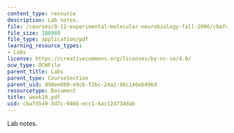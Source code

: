 ```yaml
---
content_type: resource
description: Lab notes.
file: /courses/9-12-experimental-molecular-neurobiology-fall-2006/cbafd5493d7c946becc16ac124734dab_week10.pdf
file_size: 180980
file_type: application/pdf
learning_resource_types:
- Labs
license: https://creativecommons.org/licenses/by-nc-sa/4.0/
ocw_type: OCWFile
parent_title: Labs
parent_type: CourseSection
parent_uid: d98ee8b9-e9cb-f2bc-24a2-96c146eb496d
resourcetype: Document
title: week10.pdf
uid: cbafd549-3d7c-946b-ecc1-6ac124734dab
---
```

Lab notes.